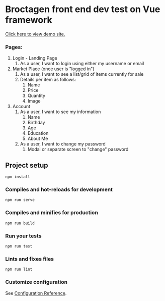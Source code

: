 # Broctagen front end dev test on Vue framework

[Click here to view demo site.](https://edwinchen85.github.io/broctagen-vue/)

### Pages:

1. Login - Landing Page
   1. As a user, I want to login using either my username or email
2. Market Place (once user is "logged in")
   1. As a user, I want to see a list/grid of items currently for sale
   2. Details per item as follows:
      1. Name
      2. Price
      3. Quantity
      4. Image
3. Account
   1. As a user, I want to see my information
      1. Name
      2. Birthday
      3. Age
      4. Education
      5. About Me
   2. As a user, I want to change my password
      1. Modal or separate screen to "change" password

## Project setup

```
npm install
```

### Compiles and hot-reloads for development

```
npm run serve
```

### Compiles and minifies for production

```
npm run build
```

### Run your tests

```
npm run test
```

### Lints and fixes files

```
npm run lint
```

### Customize configuration

See [Configuration Reference](https://cli.vuejs.org/config/).
